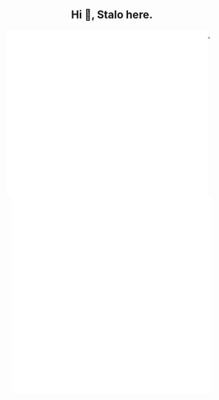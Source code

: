 <h2 align="center">Hi 👋, Stalo here.</h2>

<!--
<h5 align="center">
  <a href="https://jin-yuhan.github.io/">blog</a>
  &emsp;•&emsp;
  <a href="https://space.bilibili.com/456366858">bilibili</a>
</h5>
-->

<p align="center">
  <a href="#">
    <img width="400" align="top" src="github-metrics-left.svg" />
  </a>
  &emsp;
  <a href="#">
    <img width="400" align="top" src="github-metrics-right.svg" />
  </a>
</p>

<!--
**Jin-Yuhan/Jin-Yuhan** is a ✨ _special_ ✨ repository because its `README.md` (this file) appears on your GitHub profile.

Here are some ideas to get you started:

- 🔭 I’m currently working on ...
- 🌱 I’m currently learning ...
- 👯 I’m looking to collaborate on ...
- 🤔 I’m looking for help with ...
- 💬 Ask me about ...
- 📫 How to reach me: ...
- 😄 Pronouns: ...
- ⚡ Fun fact: ...
-->

